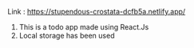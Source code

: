 Link : https://stupendous-crostata-dcfb5a.netlify.app/

1. This is a todo app made using React.Js
2. Local storage has been used
